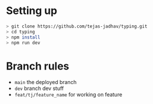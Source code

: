 # Setting up

```bash
> git clone https://github.com/tejas-jadhav/typing.git
> cd typing
> npm install
> npm run dev
```

# Branch rules

- `main` the deployed branch
- `dev` branch dev stuff
- `feat/tj/feature_name` for working on feature
